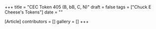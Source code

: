 +++
title = "CEC Token 405 (B, bB, C, N)"
draft = false
tags = ["Chuck E Cheese's Tokens"]
date = ""

[Article]
contributors = []
gallery = []
+++